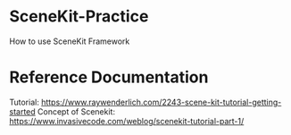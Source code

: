 # SceneKit-Practice
How to use SceneKit Framework

# Reference Documentation
Tutorial: https://www.raywenderlich.com/2243-scene-kit-tutorial-getting-started
Concept of Scenekit: https://www.invasivecode.com/weblog/scenekit-tutorial-part-1/
